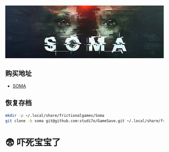 ![banner](banner.jpg)

## 购买地址

- [SOMA](https://www.gog.com/game/soma)

## 恢复存档

``` bash
mkdir -p ~/.local/share/frictionalgames/Soma
git clone -b soma git@github.com:studi7o/GameSave.git ~/.local/share/frictionalgames/Soma
```

# :fearful: 吓死宝宝了
